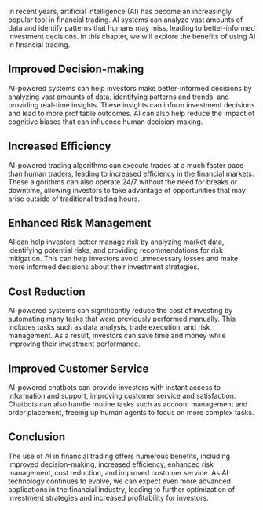 
In recent years, artificial intelligence (AI) has become an increasingly popular tool in financial trading. AI systems can analyze vast amounts of data and identify patterns that humans may miss, leading to better-informed investment decisions. In this chapter, we will explore the benefits of using AI in financial trading.

Improved Decision-making
------------------------

AI-powered systems can help investors make better-informed decisions by analyzing vast amounts of data, identifying patterns and trends, and providing real-time insights. These insights can inform investment decisions and lead to more profitable outcomes. AI can also help reduce the impact of cognitive biases that can influence human decision-making.

Increased Efficiency
--------------------

AI-powered trading algorithms can execute trades at a much faster pace than human traders, leading to increased efficiency in the financial markets. These algorithms can also operate 24/7 without the need for breaks or downtime, allowing investors to take advantage of opportunities that may arise outside of traditional trading hours.

Enhanced Risk Management
------------------------

AI can help investors better manage risk by analyzing market data, identifying potential risks, and providing recommendations for risk mitigation. This can help investors avoid unnecessary losses and make more informed decisions about their investment strategies.

Cost Reduction
--------------

AI-powered systems can significantly reduce the cost of investing by automating many tasks that were previously performed manually. This includes tasks such as data analysis, trade execution, and risk management. As a result, investors can save time and money while improving their investment performance.

Improved Customer Service
-------------------------

AI-powered chatbots can provide investors with instant access to information and support, improving customer service and satisfaction. Chatbots can also handle routine tasks such as account management and order placement, freeing up human agents to focus on more complex tasks.

Conclusion
----------

The use of AI in financial trading offers numerous benefits, including improved decision-making, increased efficiency, enhanced risk management, cost reduction, and improved customer service. As AI technology continues to evolve, we can expect even more advanced applications in the financial industry, leading to further optimization of investment strategies and increased profitability for investors.

